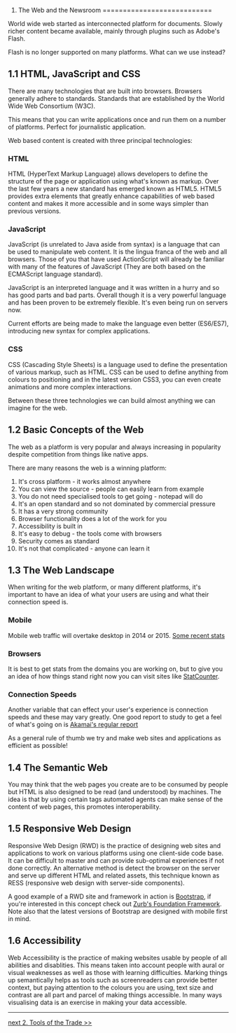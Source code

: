 1. The Web and the Newsroom
===========================

World wide web started as interconnected platform for documents. Slowly richer content became available, mainly through plugins such as Adobe's Flash.

Flash is no longer supported on many platforms. What can we use instead?

1.1 HTML, JavaScript and CSS
----------------------------

There are many technologies that are built into browsers. Browsers generally adhere to standards. Standards that are established by the World Wide Web Consortium (W3C).

This means that you can write applications once and run them on a number of platforms. Perfect for journalistic application.

Web based content is created with three principal technologies:

### HTML

HTML (HyperText Markup Language) allows developers to define the structure of the page or application using what's known as markup. Over the last few years a new standard has emerged known as HTML5. HTML5 provides extra elements that greatly enhance capabilities of web based content and makes it more accessible and in some ways simpler than previous versions.

### JavaScript

JavaScript (is unrelated to Java aside from syntax) is a language that can be used to manipulate web content. It is the lingua franca of the web and all browsers. Those of you that have used ActionScript will already be familiar with many of the features of JavaScript (They are both based on the ECMAScript language standard).

JavaScript is an interpreted language and it was written in a hurry and so has good parts and bad parts. Overall though it is a very powerful language and has been proven to be extremely flexible. It's even being run on servers now.

Current efforts are being made to make the language even better (ES6/ES7), introducing new syntax for complex applications.

### CSS

CSS (Cascading Style Sheets) is a language used to define the presentation of various markup, such as HTML. CSS can be used to define anything from colours to positioning and in the latest version CSS3, you can even create animations and more complex interactions.


Between these three technologies we can build almost anything we can imagine for the web. 


1.2 Basic Concepts of the Web
-----------------------------

The web as a platform is very popular and always increasing in popularity despite competition from things like native apps.

There are many reasons the web is a winning platform:

1. It's cross platform - it works almost anywhere
2. You can view the source - people can easily learn from example
3. You do not need specialised tools to get going - notepad will do
4. It's an open standard and so not dominated by commercial pressure
5. It has a very strong community
6. Browser functionality does a lot of the work for you
7. Accessibility is built in
8. It's easy to debug - the tools come with browsers
9. Security comes as standard
10. It's not that complicated - anyone can learn it



1.3 The Web Landscape
---------------------

When writing for the web platform, or many different platforms, it's important to have an idea of what your users are using and what their connection speed is.

### Mobile

Mobile web traffic will overtake desktop in 2014 or 2015. [Some recent stats](http://www.insidemobileapps.com/wp-content/uploads/2013/07/mobile_visits.jpg)

### Browsers

It is best to get stats from the domains you are working on, but to give you an idea of how things stand right now you can visit sites like [StatCounter](http://gs.statcounter.com/#browser_version_partially_combined-ww-monthly-201210-201310-bar). 

### Connection Speeds

Another variable that can effect your user's experience is connection speeds and these may vary greatly. One good report to study to get a feel of what's going on is [Akamai's regular report](http://www.akamai.com/dl/documents/akamai_soti_q213.pdf?WT.mc_id=soti_Q213)

As a general rule of thumb we try and make web sites and applications as efficient as possible!



1.4 The Semantic Web
--------------------

You may think that the web pages you create are to be consumed by people but HTML is also designed to be read (and understood) by machines. The idea is that by using certain tags automated agents can make sense of the content of web pages, this promotes interoperability. 


1.5 Responsive Web Design
-------------------------

Responsive Web Design (RWD) is the practice of designing web sites and applications to work on various platforms using one client-side code base. It can be difficult to master and can provide sub-optimal experiences if not done correctly. An alternative method is detect the browser on the server and serve up different HTML and related assets, this technique known as RESS (responsive web design with server-side components).

A good example of a RWD site and framework in action is [Bootstrap](http://bootstrap.com), if you're interested in this concept check out [Zurb's Foundation Framework](http://foundation.zurb.com/). Note also that the latest versions of Bootstrap are designed with mobile first in mind.


1.6 Accessibility
-----------------

Web Accessibility is the practice of making websites usable by people of all abilities and disablities. This means taken into account people with aural or visual weaknesses as well as those with learning difficulties. Marking things up semantically helps as tools such as screenreaders can provide better context, but paying attention to the colours you are using, text size and contrast are all part and parcel of making things accessible. In many ways visualising data is an exercise in making your data accessible.

---

[next 2. Tools of the Trade >>](02-tools-of-the-trade.md)
